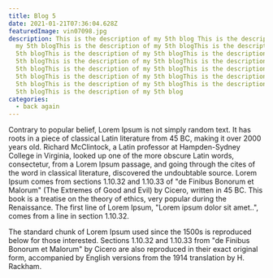 ```yaml
---
title: Blog 5
date: 2021-01-21T07:36:04.628Z
featuredImage: vin07098.jpg
description: This is the description of my 5th blog This is the description of
  my 5th blogThis is the description of my 5th blogThis is the description of my
  5th blogThis is the description of my 5th blogThis is the description of my
  5th blogThis is the description of my 5th blogThis is the description of my
  5th blogThis is the description of my 5th blogThis is the description of my
  5th blogThis is the description of my 5th blogThis is the description of my
  5th blogThis is the description of my 5th blogThis is the description of my
  5th blogThis is the description of my 5th blog
categories:
  - back again
---
```


Contrary to popular belief, Lorem Ipsum is not simply random text. It has roots in a piece of classical Latin literature from 45 BC, making it over 2000 years old. Richard McClintock, a Latin professor at Hampden-Sydney College in Virginia, looked up one of the more obscure Latin words, consectetur, from a Lorem Ipsum passage, and going through the cites of the word in classical literature, discovered the undoubtable source. Lorem Ipsum comes from sections 1.10.32 and 1.10.33 of "de Finibus Bonorum et Malorum" (The Extremes of Good and Evil) by Cicero, written in 45 BC. This book is a treatise on the theory of ethics, very popular during the Renaissance. The first line of Lorem Ipsum, "Lorem ipsum dolor sit amet..", comes from a line in section 1.10.32.

The standard chunk of Lorem Ipsum used since the 1500s is reproduced below for those interested. Sections 1.10.32 and 1.10.33 from "de Finibus Bonorum et Malorum" by Cicero are also reproduced in their exact original form, accompanied by English versions from the 1914 translation by H. Rackham.
